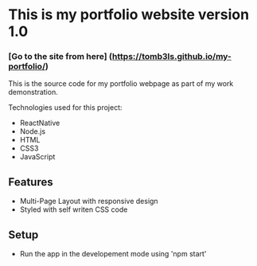 # This is my portfolio website version 1.0
### [Go to the site from here] (https://tomb3ls.github.io/my-portfolio/)

This is the source code for my portfolio webpage as part of my work demonstration.

Technologies used for this project:
* ReactNative
* Node.js
* HTML
* CSS3
* JavaScript

## Features

* Multi-Page Layout with responsive design
* Styled with self writen CSS code


## Setup

* Run the app in the developement mode using 'npm start'